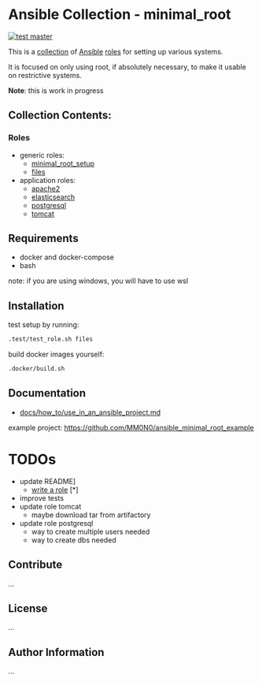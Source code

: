 # Ansible Collection - minimal_root
[![test master](https://github.com/MM0N0/ansible_minimal_root/actions/workflows/test_main.yml/badge.svg)](https://github.com/MM0N0/ansible_minimal_root/actions/workflows/test_main.yml)

This is a [collection](https://docs.ansible.com/ansible/devel/collections_guide/index.html)
of [Ansible](https://www.ansible.com) [roles](https://docs.ansible.com/ansible/latest/playbook_guide/playbooks_reuse_roles.html)
for setting up various systems.

It is focused on only using root, if absolutely necessary,
to make it usable on restrictive systems. 

**Note**: this is work in progress

## Collection Contents:

### Roles
- generic roles:
  - [minimal_root_setup](roles/minimal_root_setup/README.md)
  - [files](roles/files/README.md)
- application roles:
  - [apache2](roles/apache2/README.md)
  - [elasticsearch](roles/elasticsearch/README.md)
  - [postgresql](roles/postgresql/README.md)
  - [tomcat](roles/tomcat/README.md)

## Requirements
- docker and docker-compose
- bash

note: if you are using windows, you will have to use wsl

## Installation
test setup by running:

```bash
.test/test_role.sh files
```

build docker images yourself:

```bash 
.docker/build.sh
```

## Documentation

- [docs/how_to/use_in_an_ansible_project.md](docs/how_to/use_in_an_ansible_project.md)

example project: https://github.com/MM0N0/ansible_minimal_root_example

# TODOs

- update README]
  - [write a role](docs/how_to/write_a_role.md) [*]
- improve tests
- update role tomcat
  - maybe download tar from artifactory
- update role postgresql
  - way to create multiple users needed
  - way to create dbs needed

## Contribute
...

## License
...

## Author Information
...
